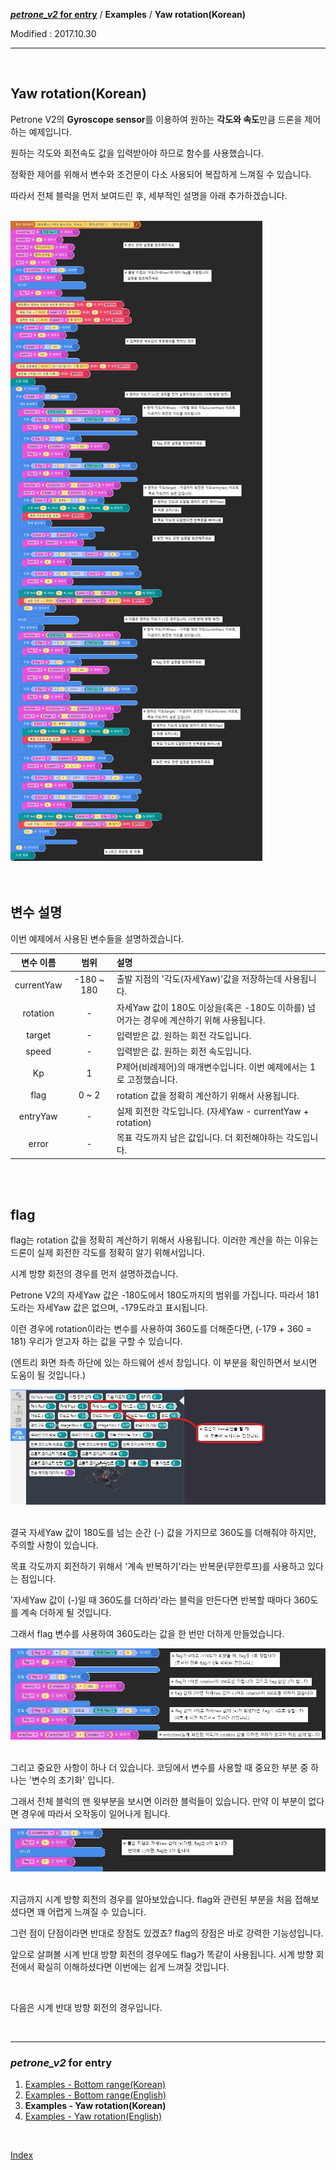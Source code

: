 **[*petrone_v2* for entry](../index.md)** / **Examples** / **Yaw rotation(Korean)**

Modified : 2017.10.30

---

<br>


## <a name="Yaw rotation(Korean)">Yaw rotation(Korean)</a>

Petrone V2의 **Gyroscope sensor**를 이용하여 원하는 **각도와 속도**만큼 드론을 제어하는 예제입니다.

원하는 각도와 회전속도 값을 입력받아야 하므로 함수를 사용했습니다.

정확한 제어를 위해서 변수와 조건문이 다소 사용되어 복잡하게 느껴질 수 있습니다.

따라서 전체 블럭을 먼저 보여드린 후, 세부적인 설명을 아래 추가하겠습니다.

<br>

<div align="left">
    <img src="petrone_v2_function_yaw_rotation_korean.png" alt="petrone_v2_function_yaw_rotation_korean">
</div>


<br>
<br>


## <a name="변수 설명">변수 설명</a>

이번 예제에서 사용된 변수들을 설명하겠습니다.

| 변수 이름      | 범위       | 설명                                                   |
|:-------------:|:----------:|:-------------------------------------------------------|
| currentYaw    | -180 ~ 180 | 출발 지점의 '각도(자세Yaw)'값을 저장하는데 사용됩니다.     |
| rotation      | -          | 자세Yaw 값이 180도 이상을(혹은 -180도 이하를) 넘어가는 경우에 계산하기 위해 사용됩니다. |
| target        | -          | 입력받은 값. 원하는 회전 각도입니다.                      |
| speed         | -          | 입력받은 값. 원하는 회전 속도입니다.                      |
| Kp            | 1          | P제어(비례제어)의 매개변수입니다. 이번 예제에서는 1로 고정했습니다.  |
| flag          | 0 ~ 2      | rotation 값을 정확히 계산하기 위해서 사용됩니다.            |
| entryYaw      | -          | 실제 회전한 각도입니다. (자세Yaw - currentYaw + rotation)  |
| error         | -          | 목표 각도까지 남은 값입니다. 더 회전해야하는 각도입니다.     |


<br>
<br>


## <a name="flag">flag</a>

flag는 rotation 값을 정확히 계산하기 위해서 사용됩니다. 이러한 계산을 하는 이유는 드론이 실제 회전한 각도를 정확히 알기 위해서입니다.

시계 방향 회전의 경우를 먼저 설명하겠습니다.

Petrone V2의 자세Yaw 값은 -180도에서 180도까지의 범위를 가집니다. 따라서 181도라는 자세Yaw 값은 없으며, -179도라고 표시됩니다.

이런 경우에 rotation이라는 변수를 사용하여 360도를 더해준다면, (-179 + 360 = 181) 우리가 얻고자 하는 값을 구할 수 있습니다.

(엔트리 화면 좌측 하단에 있는 하드웨어 센서 창입니다. 이 부분을 확인하면서 보시면 도움이 될 것입니다.)

<div align="left">
    <img src="entry_hardware_sensor_display_korean.jpg" alt="entry_hardware_sensor_display_korean">
</div>

<br>

결국 자세Yaw 값이 180도를 넘는 순간 (-) 값을 가지므로 360도를 더해줘야 하지만, 주의할 사항이 있습니다.

목표 각도까지 회전하기 위해서 '계속 반복하기'라는 반복문(무한루프)를 사용하고 있다는 점입니다.

'자세Yaw 값이 (-)일 때 360도를 더하라'라는 블럭을 만든다면 반복할 때마다 360도를 계속 더하게 될 것입니다.

그래서 flag 변수를 사용하여 360도라는 값을 한 번만 더하게 만들었습니다.

<div align="left">
    <img src="flag_clockwise_rotation_korean.jpg" alt="flag_clockwise_rotation_korean">
</div>

<br>

그리고 중요한 사항이 하나 더 있습니다. 코딩에서 변수를 사용할 때 중요한 부분 중 하나는 '변수의 초기화' 입니다.

그래서 전체 블럭의 맨 윗부분을 보시면 이러한 블럭들이 있습니다. 만약 이 부분이 없다면 경우에 따라서 오작동이 일어나게 됩니다.

<div align="left">
    <img src="flag_init_korean.jpg" alt="flag_init_korean">
</div>

<br>

지금까지 시계 방향 회전의 경우를 알아보았습니다. flag와 관련된 부분을 처음 접해보셨다면 꽤 어렵게 느껴질 수 있습니다. 

그런 점이 단점이라면 반대로 장점도 있겠죠? flag의 장점은 바로 강력한 기능성입니다.

앞으로 살펴볼 시계 반대 방향 회전의 경우에도 flag가 똑같이 사용됩니다. 시계 방향 회전에서 확실히 이해하셨다면 이번에는 쉽게 느껴질 것입니다.

<br>

다음은 시계 반대 방향 회전의 경우입니다.


<br>

---

<h3><i>petrone_v2</i> for entry</H3>

 1. [Examples - Bottom range(Korean)](../examples_01_bottom_range_korean/)
 2. [Examples - Bottom range(English)](../examples_01_bottom_range_english/)
 3. **Examples - Yaw rotation(Korean)**
 4. [Examples - Yaw rotation(English)](../examples_02_yaw_rotation_english/)

<br>

[Index](../index.md)
